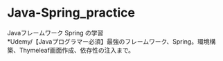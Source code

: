 # Java-Spring_practice

Javaフレームワーク Spring の学習<br>
*Udemy/【Javaプログラマー必須】最強のフレームワーク、Spring。環境構築、Thymeleaf画面作成、依存性の注入まで。
